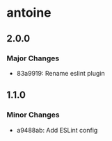 # antoine

## 2.0.0

### Major Changes

- 83a9919: Rename eslint plugin

## 1.1.0

### Minor Changes

- a9488ab: Add ESLint config
